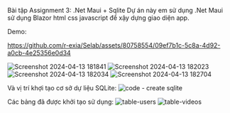 Bài tập Assignment 3: .Net Maui + Sqlite
Dự án này em sử dụng .Net Maui sử dụng Blazor html css javascript để xậy dựng giao diện app.

Demo:

https://github.com/r-exia/Selab/assets/80758554/09ef7b1c-5c8a-4d92-a0cb-4e25356e0d34


![Screenshot 2024-04-13 181841](https://github.com/r-exia/Selab/assets/80758554/18f3541c-01d6-440f-8f51-607411d6027a)
![Screenshot 2024-04-13 182023](https://github.com/r-exia/Selab/assets/80758554/dfe46ed7-f3df-4418-91b6-8bd311d91d31)
![Screenshot 2024-04-13 182034](https://github.com/r-exia/Selab/assets/80758554/103cc002-8ee1-46a7-aa24-2aeab2802061)
![Screenshot 2024-04-13 182704](https://github.com/r-exia/Selab/assets/80758554/ca5e6dc8-3836-494d-b10e-bb4627005ab9)


Và vị trí khợi tạo cơ sở dự liệu SQLite:
![code - create sqlite](https://github.com/r-exia/Selab/assets/80758554/c9f7224a-ab02-4bef-929c-6ec92db2989c)

Các bảng đã được khởi tạo sử dụng:
![table-users](https://github.com/r-exia/Selab/assets/80758554/2ba82099-b565-45de-a152-43cc3656dd24)
![table-videos](https://github.com/r-exia/Selab/assets/80758554/f382f3c4-474f-4ce0-9acd-e146c2a91841)
